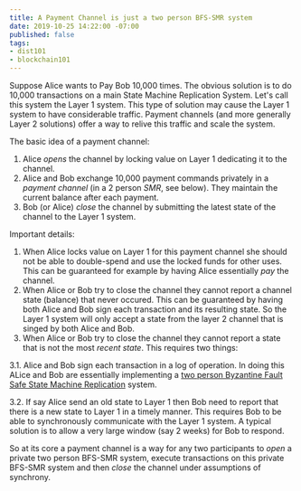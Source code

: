 ```yaml
---
title: A Payment Channel is just a two person BFS-SMR system
date: 2019-10-25 14:22:00 -07:00
published: false
tags:
- dist101
- blockchain101
---
```


Suppose Alice wants to Pay Bob 10,000 times. The obvious solution is to do 10,000 transactions on a main State Machine Replication System. Let's call this system the Layer 1 system. This type of solution may cause the Layer 1 system to have considerable traffic. Payment channels (and more generally Layer 2 solutions) offer a way to relive this traffic and scale the system. 

The basic idea of a payment channel:
1. Alice *opens* the channel by locking value on Layer 1 dedicating it to the channel.
2. Alice and Bob exchange 10,000 payment commands privately in a *payment channel* (in a 2 person *SMR*, see below). They maintain the current balance after each payment.
3. Bob (or Alice) *close* the channel by submitting the latest state of the channel to the Layer 1 system.  

Important details:
1. When Alice locks value on Layer 1 for this payment channel she should not be able to double-spend and use the locked funds for other uses. This can be guaranteed for example by having Alice essentially *pay* the channel.
2. When Alice or Bob try to close the channel they cannot report a channel state (balance) that never occured. This can be guaranteed by having both Alice and Bob sign each transaction and its resulting state. So the Layer 1 system will only accept a state from the layer 2 channel that is singed by both Alice and Bob.
3. When Alice or Bob try to close the channel they cannot report a state that is not the most *recent state*. This requires two things:

3.1. Alice and Bob sign each transaction in a log of operation. In doing this ALice and Bob are essentially implementing a [two person Byzantine Fault Safe State Machine Replication](decentralizedthoughts.github.io/2019-10-25-flavours-of-state-machine-replication/) system.

3.2. If say Alice send an old state to Layer 1 then Bob need to report that there is a new state to Layer 1 in a timely manner. This requires Bob to be able to synchronously communicate with the Layer 1 system. A typical solution is to allow a very large window (say 2 weeks) for Bob to respond.

So at its core a payment channel is a way for any two participants to *open* a private two person BFS-SMR system, execute transactions on this private BFS-SMR system and then *close* the channel under assumptions of synchrony. 

